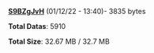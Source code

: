 [**S9BZgJvH**](/data/S9BZgJvH.txt) (01/12/22 - 13:40)- 3835 bytes

**Total Datas**: 5910

**Total Size**: 32.67 MB / 32.7 MB